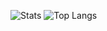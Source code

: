 ![Stats](https://github-readme-stats.vercel.app/api?username=fossaa&title_color=246bce&text_color=ffffff&bg_color=000000&include_all_commits=true&hide_border=true&hide_title=true) ![Top Langs](https://github-readme-stats.vercel.app/api/top-langs/?username=fossaa&layout=compact&title_color=246bce&text_color=ffffff&bg_color=000000&hide_border=true)

